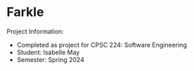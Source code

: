 # Farkle 

Project Information:
- Completed as project for CPSC 224: Software Engineering
- Student: Isabelle May
- Semester: Spring 2024
